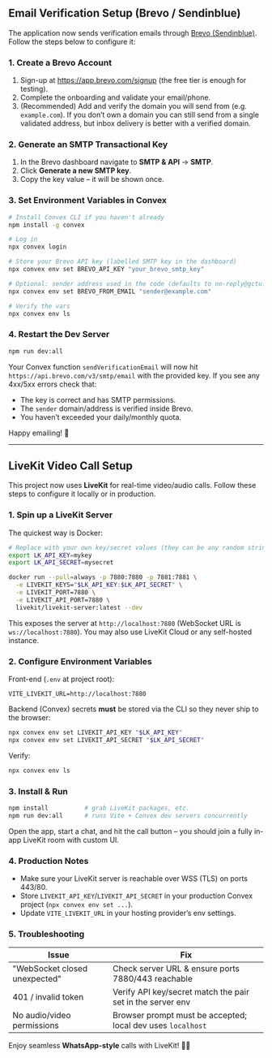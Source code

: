 ## Email Verification Setup (Brevo / Sendinblue)

The application now sends verification emails through [Brevo (Sendinblue)](https://www.brevo.com/). Follow the steps below to configure it:

### 1. Create a Brevo Account

1. Sign-up at <https://app.brevo.com/signup> (the free tier is enough for testing).
2. Complete the onboarding and validate your email/phone.
3. (Recommended) Add and verify the domain you will send from (e.g. `example.com`). If you don’t own a domain you can still send from a single validated address, but inbox delivery is better with a verified domain.

### 2. Generate an SMTP Transactional Key

1. In the Brevo dashboard navigate to **SMTP & API** → **SMTP**.
2. Click **Generate a new SMTP key**.
3. Copy the key value – it will be shown once.

### 3. Set Environment Variables in Convex

```bash
# Install Convex CLI if you haven't already
npm install -g convex

# Log in
npx convex login

# Store your Brevo API key (labelled SMTP key in the dashboard)
npx convex env set BREVO_API_KEY "your_brevo_smtp_key"

# Optional: sender address used in the code (defaults to no-reply@gctu.app)
npx convex env set BREVO_FROM_EMAIL "sender@example.com"

# Verify the vars
npx convex env ls
```

### 4. Restart the Dev Server

```bash
npm run dev:all
```

Your Convex function `sendVerificationEmail` will now hit `https://api.brevo.com/v3/smtp/email` with the provided key. If you see any 4xx/5xx errors check that:

* The key is correct and has SMTP permissions.
* The `sender` domain/address is verified inside Brevo.
* You haven’t exceeded your daily/monthly quota.

Happy emailing! 🎉

---

## LiveKit Video Call Setup

This project now uses **LiveKit** for real-time video/audio calls. Follow these steps to configure it locally or in production.

### 1. Spin up a LiveKit Server

The quickest way is Docker:

```bash
# Replace with your own key/secret values (they can be any random strings)
export LK_API_KEY=mykey
export LK_API_SECRET=mysecret

docker run --pull=always -p 7880:7880 -p 7881:7881 \
  -e LIVEKIT_KEYS="$LK_API_KEY:$LK_API_SECRET" \
  -e LIVEKIT_PORT=7880 \
  -e LIVEKIT_API_PORT=7880 \
  livekit/livekit-server:latest --dev
```

This exposes the server at `http://localhost:7880` (WebSocket URL is `ws://localhost:7880`). You may also use LiveKit Cloud or any self-hosted instance.

### 2. Configure Environment Variables

Front-end (`.env` at project root):

```env
VITE_LIVEKIT_URL=http://localhost:7880
```

Backend (Convex) secrets **must** be stored via the CLI so they never ship to the browser:

```bash
npx convex env set LIVEKIT_API_KEY "$LK_API_KEY"
npx convex env set LIVEKIT_API_SECRET "$LK_API_SECRET"
```

Verify:

```bash
npx convex env ls
```

### 3. Install & Run

```bash
npm install          # grab LiveKit packages, etc.
npm run dev:all      # runs Vite + Convex dev servers concurrently
```

Open the app, start a chat, and hit the call button – you should join a fully in-app LiveKit room with custom UI.

### 4. Production Notes

* Make sure your LiveKit server is reachable over WSS (TLS) on ports 443/80.
* Store `LIVEKIT_API_KEY`/`LIVEKIT_API_SECRET` in your production Convex project (`npx convex env set ...`).
* Update `VITE_LIVEKIT_URL` in your hosting provider’s env settings.

### 5. Troubleshooting

| Issue                              | Fix |
| ---------------------------------- | ------------------------------------------------------------- |
| "WebSocket closed unexpected"      | Check server URL & ensure ports 7880/443 reachable            |
| 401 / invalid token                | Verify API key/secret match the pair set in the server env    |
| No audio/video permissions         | Browser prompt must be accepted; local dev uses `localhost`   |

Enjoy seamless **WhatsApp-style** calls with LiveKit! 🎥📞
